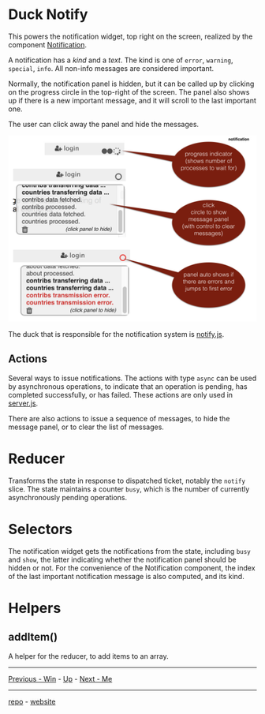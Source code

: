 # Duck Notify

This powers the notification widget, top right on the screen, realized by the component
[Notification](../client/src/js/app/object/Notification.jsx).

A notification has a *kind* and a *text*.
The kind is one of `error`, `warning`, `special`, `info`.
All non-info messages are considered important.

Normally, the notification panel is hidden, but it can be called up by clicking on the progress circle in the
top-right of the screen.
The panel also shows up if there is a new important message, and it will scroll to the last important one.

The user can click away the panel and hide the messages.

![diag](design/design.005.jpeg)

The duck that is responsible for the notification system is
[notify.js](../client/src/js/app/dux/notify.js).

## Actions

Several ways to issue notifications.
The actions with type `async` can be used by asynchronous operations, to indicate
that an operation is pending, has completed successfully, or has failed.
These actions are only used in
[server.js](../client/src/js/app/dux/server.js).

There are also actions to issue a sequence of messages, to hide the message panel, or 
to clear the list of messages.

# Reducer
Transforms the state in response to dispatched ticket, notably the `notify` slice.
The state maintains a counter `busy`, which is the number of currently asynchronously pending operations.

# Selectors

The notification widget gets the notifications from the state, including `busy` and `show`, the latter
indicating whether the notification panel should be hidden or not.
For the convenience of the Notification component,
the index of the last important notification message is also computed, and its kind.

# Helpers

## addItem()

A helper for the reducer, to add items to an array.

---
[Previous - Win](Win.md) -
[Up](Home.md) -
[Next - Me](Me.md)

---
[repo](https://github.com/Dans-labs/dariah) -
[website](https://dariah-beta.dans.knaw.nl/)


